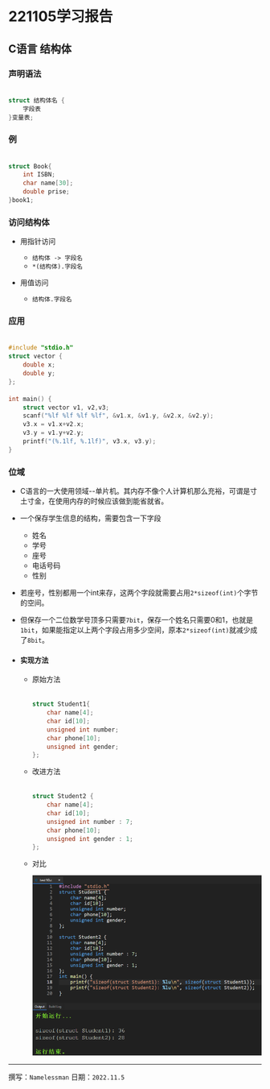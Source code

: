 # 221105学习报告

## C语言 结构体

### 声明语法

```c

struct 结构体名 {
    字段表
}变量表;
```
### 例

```c

struct Book{
    int ISBN;
    char name[30];
    double prise;
}book1;
```

### 访问结构体

- 用指针访问
    
    - `结构体 -> 字段名`
    - `*(结构体).字段名`

- 用值访问

    - `结构体.字段名`

### 应用

```c

#include "stdio.h"
struct vector {
    double x;
    double y;
};

int main() {
    struct vector v1, v2,v3;
    scanf("%lf %lf %lf %lf", &v1.x, &v1.y, &v2.x, &v2.y);
    v3.x = v1.x+v2.x;
    v3.y = v1.y+v2.y;
    printf("(%.1lf, %.1lf)", v3.x, v3.y);
}
```

### 位域
 
 - C语言的一大使用领域--单片机。其内存不像个人计算机那么充裕，可谓是寸土寸金，在使用内存的时候应该做到能省就省。

 - 一个保存学生信息的结构，需要包含一下字段
    
    - 姓名
    - 学号
    - 座号
    - 电话号码
    - 性别
- 若座号，性别都用一个int来存，这两个字段就需要占用`2*sizeof(int)`个字节的空间。

- 但保存一个二位数学号顶多只需要`7bit`，保存一个姓名只需要0和1，也就是`1bit`，如果能指定以上两个字段占用多少空间，原本`2*sizeof(int)`就减少成了`8bit`。

- #### 实现方法

    - 原始方法

        ```c

        struct Student1{
            char name[4];
            char id[10];
            unsigned int number;
            char phone[10];
            unsigned int gender;
        };
        ```
    - 改进方法

        ```c

        struct Student2 {
            char name[4];
            char id[10];
            unsigned int number : 7; 
            char phone[10];
            unsigned int gender : 1;
        };
        ```

    - 对比
    
        ![20221105211425](https://raw.githubusercontent.com/Namelessman-Tom/Pics/main/20221105211425.png)


---

撰写：`Namelessman`
日期：`2022.11.5`
